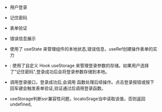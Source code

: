 - 用户登录
- 记住密码
- 表单验证
- 错误信息展示
- 使用了 useState 来管理组件的本地状态,错误信息，useRef创建操作表单的实力
- : 使用了自定义 Hook useStorage 来管理登录参数的存储。如果用户选择了"记住密码",登录成功后会将登录参数存储到本地。


- 调用登录接口，登录成功后,会调用 函数处理后续操作。点击登录按钮或按下回车键会触发表单验证,验证通过后调用登录函数。
- useStorage判断ssr兼容性问题，locatoSrage当中读取该值，否则返回undefined,
